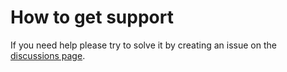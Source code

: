 # How to get support

If you need help please try to solve it by creating an issue on the [discussions page](https://github.com/D3strukt0r/svelte-devtools/discussions).
